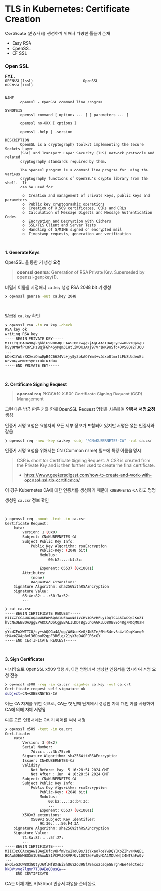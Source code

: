 # TLS in Kubernetes: Certificate Creation

Certificate (인증서)를 생성하기 위해서 다양한 툴들이 존재

- Easy RSA
- OpenSSL
- CF SSL


### Open SSL

<pre>
<b>FYI.</b>
<code lang="Bash">OPENSSL(1ssl)                       OpenSSL                      OPENSSL(1ssl)


NAME
       openssl - OpenSSL command line program

SYNOPSIS
       openssl command [ options ... ] [ parameters ... ]

       openssl no-XXX [ options ]

       openssl -help | -version

DESCRIPTION
       OpenSSL is a cryptography toolkit implementing the Secure Sockets Layer
       (SSL) and Transport Layer Security (TLS) network protocols and related
       cryptography standards required by them.

       The openssl program is a command line program for using the various
       cryptography functions of OpenSSL's crypto library from the shell.  It
       can be used for

        o  Creation and management of private keys, public keys and parameters
        o  Public key cryptographic operations
        o  Creation of X.509 certificates, CSRs and CRLs
        o  Calculation of Message Digests and Message Authentication Codes
        o  Encryption and Decryption with Ciphers
        o  SSL/TLS Client and Server Tests
        o  Handling of S/MIME signed or encrypted mail
        o  Timestamp requests, generation and verification
</code></pre>

<br>

**1. Generate Keys**


OpenSSL 을 통한 키 생성 요청

> **openssl genrsa**: Generation of RSA Private Key. Superseded by openssl-genpkey(1).


비밀키 이름을 지정해서 `ca.key` 생성 RSA 2048 bit 키 생성  


```Bash
❯ openssl genrsa -out ca.key 2048
```

<br>

발급된 `ca.key` 확인

```Bash
❯ openssl rsa -in ca.key -check
RSA key ok
writing RSA key
-----BEGIN PRIVATE KEY-----
MIIEvQIBADANBgkqhkiG9w0BAQEFAASCBKcwggSjAgEAAoIBAQCyCww0wYOQpxgB
kSy0PNAfPKOPIPzBqjFGh4SyMqm31HtliWDKJAKj97Vr1NK9nSfd+DVS8O82TJOU
...
bDeK3YubrXKDviOnwEpB4C66Z4Vc+jyDy3okAC6Ym4+vJdxo8tmrfLFb8UadeuEc
DFv06/XMm9YRyettDkTDYdU=
-----END PRIVATE KEY-----
```

<br>

**2. Certificate Signing Request**

> **openssl req** PKCS#10 X.509 Certificate Signing Request (CSR) Management.

그런 다음 방금 만든 키와 함께 OpenSSL Request 명령을 사용하여 **인증서 서명 요청** 생성

인증서 서명 요청은 요청자의 모든 세부 정보가 포함되어 있지만 서명은 없는 인증서와 같음

```Bash
❯ openssl req -new -key ca.key -subj "/CN=KUBERNETES-CA" -out ca.csr
```

인증서 서명 요청을 위해서는 CN (Common name) 필드에 특정 이름을 명시

> CSR is short for Certificate Signing Request. A CSR is created from the Private Key and is then further used to create the final certificate.
> 
> - https://www.geekersdigest.com/how-to-create-and-work-with-openssl-ssl-tls-certificates/

이 경우 Kubernetes CA에 대한 인증서를 생성하기 때문에 `KUBERNETES-CA` 라고 명명

생성된 `ca.csr` 정보 확인

<br>

```Bash
❯ openssl req -noout -text -in ca.csr
Certificate Request:
    Data:
        Version: 1 (0x0)
        Subject: CN=KUBERNETES-CA
        Subject Public Key Info:
            Public Key Algorithm: rsaEncryption
                Public-Key: (2048 bit)
                Modulus:
                    00:b2:...:b4:3c:
                    ...
                Exponent: 65537 (0x10001)
        Attributes:
            (none)
            Requested Extensions:
    Signature Algorithm: sha256WithRSAEncryption
    Signature Value:
        65:4e:82:...:50:7a:52:
        ...

❯ cat ca.csr
-----BEGIN CERTIFICATE REQUEST-----
MIICXTCCAUUCAQAwGDEWMBQGA1UEAwwNS1VCRVJORVRFUy1DQTCCASIwDQYJKoZI
hvcNAQEBBQADggEPADCCAQoCggEBALILDDTBg5CnGAGRLLQ80B88o48g/MGqMUaH
...
yYcdXFnXWTTC0/sy+shQQGa4A/qg/W6NceKe0/4N3Te/6HeS4evSa4zlQppKueq0
tM4xOZXAp8vl36DouM2qpF3R6lq/21yb3eO4GFCP6cGY
-----END CERTIFICATE REQUEST-----
```

<br>

**3. Sign Certificates**

마지막으로 OpenSSL x509 명령에, 이전 명령에서 생성한 인증서를 명시하여 서명 요청 전송

```Bash
❯ openssl x509 -req -in ca.csr -signkey ca.key -out ca.crt
Certificate request self-signature ok
subject=CN=KUBERNETES-CA
```

이는 CA 자체를 위한 것으로, CA는 첫 번째 단계에서 생성한 자체 개인 키를 사용하여 CA에 의해 자체 서명됨

다른 모든 인증서에는 CA 키 페어를 써서 서명

```Bash
❯ openssl x509 -text -in ca.crt
Certificate:
    Data:
        Version: 3 (0x2)
        Serial Number:
            7d:cc:...:3b:75:e6
        Signature Algorithm: sha256WithRSAEncryption
        Issuer: CN=KUBERNETES-CA
        Validity
            Not Before: May  5 16:28:54 2024 GMT
            Not After : Jun  4 16:28:54 2024 GMT
        Subject: CN=KUBERNETES-CA
        Subject Public Key Info:
            Public Key Algorithm: rsaEncryption
                Public-Key: (2048 bit)
                Modulus:
                    00:b2:...:2c:b4:3c:
                    ...
                Exponent: 65537 (0x10001)
        X509v3 extensions:
            X509v3 Subject Key Identifier:
                9C:30:...:50:F4:3A
    Signature Algorithm: sha256WithRSAEncryption
    Signature Value:
        71:8a:8f:...:5f:27:
        ...
-----BEGIN CERTIFICATE-----
MIIC3zCCAcegAwIBAgIUfcy8HfmVcw2boU9s/I2Yxao7deYwDQYJKoZIhvcNAQEL
BQAwGDEWMBQGA1UEAwwNS1VCRVJORVRFUy1DQTAeFw0yNDA1MDUxNjI4NTRaFw0y
...
WkOioG3CW8OdGQtyJ6MlMfBXsEiShO6S2o39NfA9axo2csqeGErgnHEe4ehCtedJ
kkBVtvyg7lgmr7TJ9AEeQ0usQw==
-----END CERTIFICATE-----

```

CA는 이제 개인 키와 Root 인증서 파일을 준비 완료




















